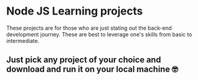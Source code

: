 # Node JS Learning projects

These projects are for those who are just stating out the back-end development journey.
These are best to leverage one's skills from basic to intermediate.

## Just pick any project of your choice and download and run it on your local machine 🤓

